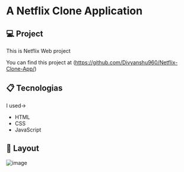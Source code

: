 # A Netflix Clone Application
  
## 💻 Project  
 
This is Netflix Web project 
 
You can find this project at (https://github.com/Divyanshu960/Netflix-Clone-App/)

## 📋 Tecnologias 

I used->
- HTML 
- CSS  
- JavaScript  
 
## 🎨 Layout
 
![image](https://user-images.githubusercontent.com/72182690/214788210-922db035-e743-439f-baeb-333cb7ffc217.png)
 
  
 
